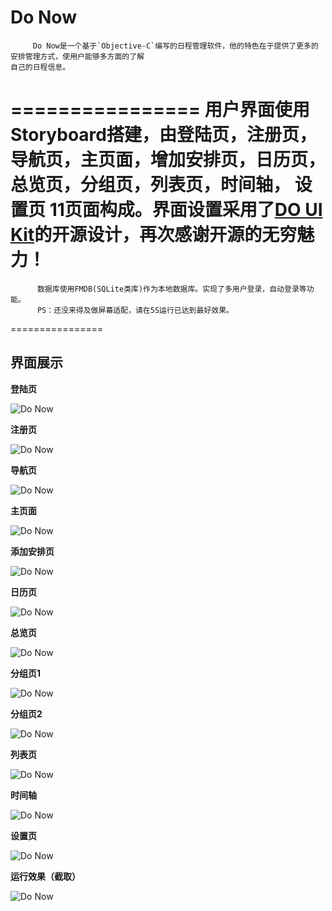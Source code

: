 # Do Now
         Do Now是一个基于`Objective-C`编写的日程管理软件，他的特色在于提供了更多的安排管理方式，使用户能够多方面的了解
    自己的日程信息。
================
         用户界面使用Storyboard搭建，由登陆页，注册页，导航页，主页面，增加安排页，日历页，总览页，分组页，列表页，时间轴，
    设置页 11页面构成。界面设置采用了[DO UI Kit](http://www.invisionapp.com/)的开源设计，再次感谢开源的无穷魅力！
================
          数据库使用FMDB(SQLite类库)作为本地数据库。实现了多用户登录，自动登录等功能。
          PS：还没来得及做屏幕适配，请在5S运行已达到最好效果。
================
## 界面展示

**登陆页**

![Do Now](https://github.com/Job-Yang/DoNow/blob/master/ScreenShots/%E7%99%BB%E9%99%86%E9%A1%B5.png)

**注册页**

![Do Now](https://github.com/Job-Yang/DoNow/blob/master/ScreenShots/%E6%B3%A8%E5%86%8C%E9%A1%B5.png)

**导航页**

![Do Now](https://github.com/Job-Yang/DoNow/blob/master/ScreenShots/%E5%AF%BC%E8%88%AA%E9%A1%B5.png)

**主页面**

![Do Now](https://github.com/Job-Yang/DoNow/blob/master/ScreenShots/%E4%B8%BB%E9%A1%B5%E9%9D%A2.png)

**添加安排页**

![Do Now](https://github.com/Job-Yang/DoNow/blob/master/ScreenShots/%E6%B7%BB%E5%8A%A0%E5%AE%89%E6%8E%92%E9%A1%B5.png)

**日历页**

![Do Now](https://github.com/Job-Yang/DoNow/blob/master/ScreenShots/%E6%97%A5%E5%8E%86%E9%A1%B5.png)

**总览页**

![Do Now](https://github.com/Job-Yang/DoNow/blob/master/ScreenShots/%E6%80%BB%E8%A7%88%E9%A1%B5.png)

**分组页1**

![Do Now](https://github.com/Job-Yang/DoNow/blob/master/ScreenShots/%E5%88%86%E7%BB%84%E9%A1%B51.png)

**分组页2**

![Do Now](https://github.com/Job-Yang/DoNow/blob/master/ScreenShots/%E5%88%86%E7%BB%84%E9%A1%B52.png)

**列表页**

![Do Now](https://github.com/Job-Yang/DoNow/blob/master/ScreenShots/%E5%88%97%E8%A1%A8%E9%A1%B5.png)

**时间轴**

![Do Now](https://github.com/Job-Yang/DoNow/blob/master/ScreenShots/%E6%97%B6%E9%97%B4%E8%BD%B4.png)

**设置页**

![Do Now](https://github.com/Job-Yang/DoNow/blob/master/ScreenShots/%E8%AE%BE%E7%BD%AE1.png)

**运行效果（截取）**

![Do Now](https://github.com/Job-Yang/DoNow/blob/master/ScreenShots/%E4%B8%80%E6%AE%B5%E6%BC%94%E7%A4%BA%E8%A7%86%E9%A2%91.gif)
